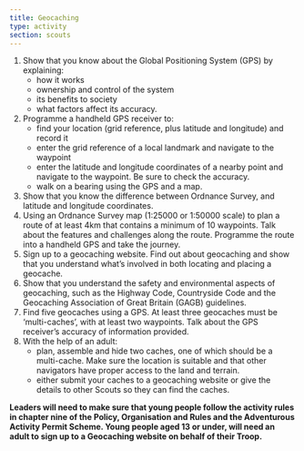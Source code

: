 ```yaml
---
title: Geocaching
type: activity
section: scouts
---
```


1. Show that you know about the Global Positioning System (GPS) by explaining:
	* how it works
	* ownership and control of the system
	* its benefits to society
	* what factors affect its accuracy.
1. Programme a handheld GPS receiver  to:
	* find your location (grid reference, plus latitude and longitude) and record it
	* enter the grid reference of a local landmark and navigate to the waypoint
	* enter the latitude and longitude coordinates of a nearby point and navigate to the waypoint. Be sure to check the accuracy.
	* walk on a bearing using the GPS and a map.
1. Show that you know the difference between Ordnance Survey, and latitude and longitude coordinates.
1. Using an Ordnance Survey map (1:25000 or 1:50000 scale) to plan a route of at least 4km that contains a minimum of 10 waypoints. Talk about the features and challenges along the route. Programme the route into a handheld GPS and take the journey.
1. Sign up to a geocaching website. Find out about geocaching and show that you understand what’s involved in both locating and placing a geocache.
1. Show that you understand the safety and environmental aspects of geocaching, such as the Highway Code, Countryside Code and the Geocaching Association of Great Britain (GAGB) guidelines.
1. Find five geocaches using a GPS. At least three geocaches must be ‘multi-caches’, with at least two waypoints. Talk about the GPS receiver’s accuracy of information provided.
1. With the help of an adult:
	* plan, assemble and hide two caches, one of which should be a multi-cache. Make sure the location is suitable and that other navigators have proper access to the land and terrain.
	* either submit your caches to a geocaching website or give the details to other Scouts so they can find the caches.

**Leaders will need to make sure that young people follow the activity rules in chapter nine of the Policy, Organisation and Rules and the Adventurous Activity Permit Scheme. Young people aged 13 or under, will need an adult to sign up to a Geocaching website on behalf of their Troop.**